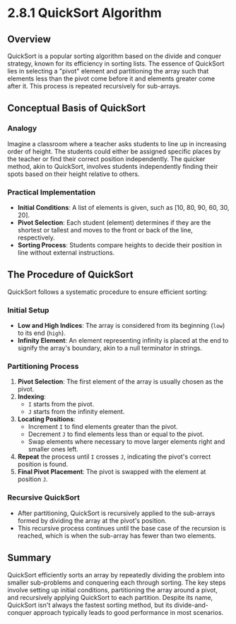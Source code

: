 # 2.8.1 QuickSort Algorithm

## Overview

QuickSort is a popular sorting algorithm based on the divide and conquer strategy, known for its efficiency in sorting lists. The essence of QuickSort lies in selecting a "pivot" element and partitioning the array such that elements less than the pivot come before it and elements greater come after it. This process is repeated recursively for sub-arrays.

## Conceptual Basis of QuickSort

### Analogy

Imagine a classroom where a teacher asks students to line up in increasing order of height. The students could either be assigned specific places by the teacher or find their correct position independently. The quicker method, akin to QuickSort, involves students independently finding their spots based on their height relative to others.

### Practical Implementation

- **Initial Conditions**: A list of elements is given, such as [10, 80, 90, 60, 30, 20].
- **Pivot Selection**: Each student (element) determines if they are the shortest or tallest and moves to the front or back of the line, respectively.
- **Sorting Process**: Students compare heights to decide their position in line without external instructions.

## The Procedure of QuickSort

QuickSort follows a systematic procedure to ensure efficient sorting:

### Initial Setup

- **Low and High Indices**: The array is considered from its beginning (`low`) to its end (`high`).
- **Infinity Element**: An element representing infinity is placed at the end to signify the array's boundary, akin to a null terminator in strings.

### Partitioning Process

1. **Pivot Selection**: The first element of the array is usually chosen as the pivot.
2. **Indexing**:
   - `I` starts from the pivot.
   - `J` starts from the infinity element.
3. **Locating Positions**:
   - Increment `I` to find elements greater than the pivot.
   - Decrement `J` to find elements less than or equal to the pivot.
   - Swap elements where necessary to move larger elements right and smaller ones left.
4. **Repeat** the process until `I` crosses `J`, indicating the pivot's correct position is found.
5. **Final Pivot Placement**: The pivot is swapped with the element at position `J`.

### Recursive QuickSort

- After partitioning, QuickSort is recursively applied to the sub-arrays formed by dividing the array at the pivot's position.
- This recursive process continues until the base case of the recursion is reached, which is when the sub-array has fewer than two elements.

## Summary

QuickSort efficiently sorts an array by repeatedly dividing the problem into smaller sub-problems and conquering each through sorting. The key steps involve setting up initial conditions, partitioning the array around a pivot, and recursively applying QuickSort to each partition. Despite its name, QuickSort isn't always the fastest sorting method, but its divide-and-conquer approach typically leads to good performance in most scenarios.
